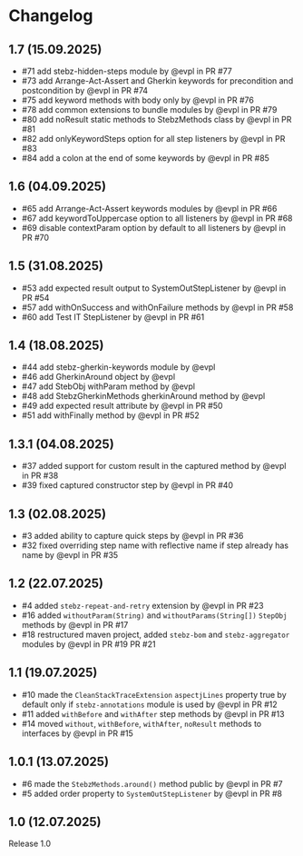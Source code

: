 # Changelog

## 1.7 (15.09.2025)

* #71 add stebz-hidden-steps module by @evpl in PR #77
* #73 add Arrange-Act-Assert and Gherkin keywords for precondition and postcondition by @evpl in PR #74
* #75 add keyword methods with body only by @evpl in PR #76
* #78 add common extensions to bundle modules by @evpl in PR #79
* #80 add noResult static methods to StebzMethods class by @evpl in PR #81
* #82 add onlyKeywordSteps option for all step listeners by @evpl in PR #83
* #84 add a colon at the end of some  keywords by @evpl in PR #85

## 1.6 (04.09.2025)

* #65 add Arrange-Act-Assert keywords modules by @evpl in PR #66
* #67 add keywordToUppercase option to all listeners by @evpl in PR #68
* #69 disable contextParam option by default to all listeners by @evpl in PR #70

## 1.5 (31.08.2025)

* #53 add expected result output to SystemOutStepListener by @evpl in PR #54
* #57 add withOnSuccess and withOnFailure methods by @evpl in PR #58
* #60 add Test IT StepListener by @evpl in PR #61

## 1.4 (18.08.2025)

* #44 add stebz-gherkin-keywords module by @evpl
* #46 add GherkinAround object by @evpl
* #47 add StebObj withParam method by @evpl
* #48 add StebzGherkinMethods gherkinAround method by @evpl
* #49 add expected result attribute by @evpl in PR #50
* #51 add withFinally method by @evpl in PR #52

## 1.3.1 (04.08.2025)

* #37 added support for custom result in the captured method by @evpl in PR #38
* #39 fixed captured constructor step by @evpl in PR #40

## 1.3 (02.08.2025)

* #3 added ability to capture quick steps by @evpl in PR #36
* #32 fixed overriding step name with reflective name if step already has name by @evpl in PR #35

## 1.2 (22.07.2025)

* #4 added `stebz-repeat-and-retry` extension by @evpl in PR #23
* #16 added `withoutParam(String)` and `withoutParams(String[])` `StepObj` methods by @evpl in PR #17
* #18 restructured maven project, added `stebz-bom` and `stebz-aggregator` modules by @evpl in PR #19 PR #21

## 1.1 (19.07.2025)

* #10 made the `CleanStackTraceExtension` `aspectjLines` property true by default only if `stebz-annotations` module is
  used by @evpl in PR #12
* #11 added `withBefore` and `withAfter` step methods by @evpl in PR #13
* #14 moved `without`, `withBefore`, `withAfter`, `noResult` methods to interfaces by @evpl in PR #15

## 1.0.1 (13.07.2025)

* #6 made the `StebzMethods.around()` method public by @evpl in PR #7
* #5 added order property to `SystemOutStepListener` by @evpl in PR #8

## 1.0 (12.07.2025)

Release 1.0
